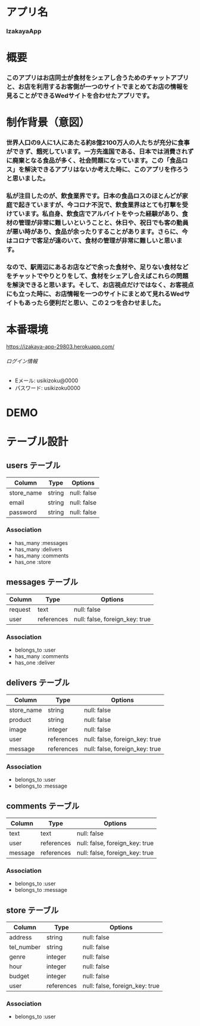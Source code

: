 #  アプリ名
### IzakayaApp

# 概要
### このアプリはお店同士が食材をシェアし合うためのチャットアプリと、お店を利用するお客側が一つのサイトでまとめてお店の情報を見ることができるWedサイトを合わせたアプリです。

# 制作背景（意図）
### 世界人口の9人に1人にあたる約8億2100万人の人たちが充分に食事ができず、餓死しています。一方先進国である、日本では消費されずに廃棄となる食品が多く、社会問題になっています。この「食品ロス」を解決できるアプリはないか考えた時に、このアプリを作ろうと思いました。
### 私が注目したのが、飲食業界です。日本の食品ロスのほとんどが家庭で起きていますが、今コロナ不況で、飲食業界はとても打撃を受けています。私自身、飲食店でアルバイトをやった経験があり、食材の管理が非常に難しいということと、休日や、祝日でも客の動員が悪い時があり、食品が余ったりすることがあります。さらに、今はコロナで客足が遠のいて、食材の管理が非常に難しいと思います。
### なので、駅周辺にあるお店などで余った食材や、足りない食材などをチャットでやりとりをして、食材をシェアし合えばこれらの問題を解決できると思います。そして、お店視点だけではなく、お客視点にも立った時に、お店情報を一つのサイトにまとめて見れるWedサイトもあったら便利だと思い、この２つを合わせました。

# 本番環境
<https://izakaya-app-29803.herokuapp.com/>

###### ログイン情報

* Eメール: usikizoku@0000
* パスワード: usikizoku0000

 # DEMO
 





# テーブル設計

## users テーブル

| Column     | Type    | Options     |
| -----------| ------- | ----------- |
| store_name | string  | null: false |
| email      | string  | null: false |
| password   | string  | null: false |



### Association

- has_many :messages
- has_many :delivers
- has_many :comments
- has_one :store

## messages テーブル

| Column  | Type        | Options     |
| --------| ----------- | ----------- |
| request | text        | null: false |
|  user   | references  | null: false, foreign_key: true |

### Association

- belongs_to :user
- has_many :comments
- has_one :deliver

## delivers テーブル

| Column    | Type       | Options                        |
| --------- | ---------- | ------------------------------ |
|store_name |  string    | null: false                    |
| product   |  string    | null: false                    |
|  image    |  integer   | null: false                    |
|  user     | references | null: false, foreign_key: true |
| message   | references | null: false, foreign_key: true |

### Association

- belongs_to :user
- belongs_to :message


## comments テーブル

| Column  | Type       | Options                        |
| --------| ---------- | ------------------------------ |
|  text   |  text      | null: false                    |
|  user   | references | null: false, foreign_key: true |
| message | references | null: false, foreign_key: true |

### Association

- belongs_to :user
- belongs_to :message

## store テーブル

| Column     | Type    | Options     |
| ---------- | --------| ------------|
| address    | string  | null: false |
| tel_number | string  | null: false |
| genre      | integer | null: false |
| hour       | integer | null: false |
| budget     | integer | null: false |
| user    | references | null: false, foreign_key: true |


### Association

- belongs_to :user
